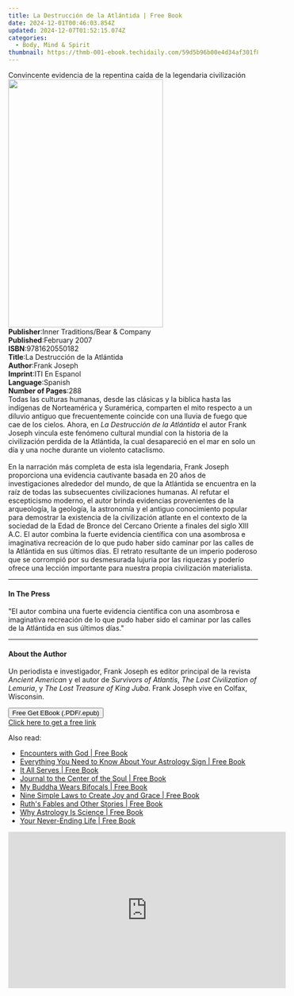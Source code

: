 ```yaml
---
title: La Destrucción de la Atlántida | Free Book
date: 2024-12-01T00:46:03.854Z
updated: 2024-12-07T01:52:15.074Z
categories:
  - Body, Mind & Spirit
thumbnail: https://thmb-001-ebook.techidaily.com/59d5b96b00e4d34af301f87850924f6ff38be503c798dce25e1c93a484d0a6ab.jpg
---
```

<main id="book-container">
  <div class="flex flex-col">
    <div class="book-brief flex-1 py-6 px-4 sm:p-6 md:py-10 md:px-8">
      <!-- brief-->
      <div class="book-brief-main">
        Convincente evidencia de la repentina caída de la legendaria
        civilización
      </div>
    </div>
    <div
      class="book-meta-info flex-1 grid gap-4 col-start-1 col-end-3 row-start-1 sm:mb-6 sm:grid-cols-4 lg:gap-6 lg:col-start-2 lg:row-end-6 lg:row-span-6 lg:mb-0"
    >
      <div
        class="book-meta-info-left place-content-center mt-4 p-4 text-sm leading-6 col-start-2 col-span-2 dark:text-slate-400"
      >
        <img
          class="w-full h-500 object-cover rounded-lg sm:h-255 sm:col-span-2 lg:col-span-full"
          src="https://img-001-ebook.techidaily.com/f8aaafef21cf76f923fcc50a207a4f073b132e2cae38f38006f424bdcb616312.jpg"
          alt=""
          width="312"
          height="500"
        />
      </div>
      <div
        class="book-meta-info-right mt-2 col-start-1 row-start-2 col-span-3 self-center"
      >
        <!-- meta data  -->
        <div class="flex flex-col px-4 md:px-8">
          <div class="flex-1">
            <strong>Publisher</strong>:<span class="px-2"
              >Inner Traditions/Bear &amp; Company</span
            >
          </div>
          <div class="flex-1">
            <strong>Published</strong>:<span class="px-2">February 2007</span>
          </div>
          <div class="flex-1">
            <strong>ISBN</strong>:<span class="px-2">9781620550182</span>
          </div>
          <div class="flex-1">
            <strong>Title</strong>:<span class="px-2"
              >La Destrucción de la Atlántida</span
            >
          </div>
          <div class="flex-1">
            <strong>Author</strong>:<span class="px-2">Frank Joseph</span>
          </div>
          <div class="flex-1">
            <strong>Imprint</strong>:<span class="px-2">ITI En Espanol</span>
          </div>
          <div class="flex-1">
            <strong>Language</strong>:<span class="px-2">Spanish</span>
          </div>
          <div class="flex-1">
            <strong>Number of Pages</strong>:<span class="px-2">288</span>
          </div>
        </div>
      </div>
    </div>
    <div class="book-description flex-1 py-6 px-4 sm:p-6 md:py-10 md:px-8">
      <div class="book-description-main">
        <div accordion-content="" id="description">
          Todas las culturas humanas, desde las clásicas y la biblica hasta las
          indígenas de Norteamérica y Suramérica, comparten el mito respecto a
          un diluvio antiguo que frecuentemente coincide con una lluvia de fuego
          que cae de los cielos. Ahora, en
          <i>La Destrucción de la Atlántida</i> el autor Frank Joseph vincula
          este fenómeno cultural mundial con la historia de la civilización
          perdida de la Atlántida, la cual desapareció en el mar en solo un día
          y una noche durante un violento cataclismo.<br /><br />En la narración
          más completa de esta isla legendaria, Frank Joseph proporciona una
          evidencia cautivante basada en 20 años de investigaciones alrededor
          del mundo, de que la Atlántida se encuentra en la raíz de todas las
          subsecuentes civilizaciones humanas. Al refutar el escepticismo
          moderno, el autor brinda evidencias provenientes de la arqueología, la
          geología, la astronomía y el antiguo conocimiento popular para
          demostrar la existencia de la civilización atlante en el contexto de
          la sociedad de la Edad de Bronce del Cercano Oriente a finales del
          siglo XIII A.C. El autor combina la fuerte evidencia científica con
          una asombrosa e imaginativa recreación de lo que pudo haber sido
          caminar por las calles de la Atlántida en sus últimos días. El retrato
          resultante de un imperio poderoso que se corrompió por su desmesurada
          lujuria por las riquezas y poderío ofrece una lección importante para
          nuestra propia civilización materialista.
        </div>
        <div class="accordion-fader"></div>
      </div>
    </div>
    <div class="book-excerpts flex-1 py-6 px-4 sm:p-6 md:py-10 md:px-8">
      <!-- excerpts-->
      <div class="book-excerpts-main">
        <hr />
        <h4 class="placeholder placeholder-heading">
          <span>In The Press</span>
        </h4>
        <p>
          "El autor combina una fuerte evidencia científica con una asombrosa e
          imaginativa recreación de lo que pudo haber sido el caminar por las
          calles de la Atlántida en sus últimos días."
        </p>
      </div>
    </div>
    <div class="book-about-author flex-1 py-6 px-4 sm:p-6 md:py-10 md:px-8">
      <!-- about author-->
      <div class="book-main-author-main">
        <hr />
        <h4 class="placeholder placeholder-heading">
          <span>About the Author</span>
        </h4>
        <p>
          Un periodista e investigador, Frank Joseph es editor principal de la
          revista <i>Ancient American</i> y el autor de
          <i>Survivors of Atlantis</i>, <i>The Lost Civilization of Lemuria</i>,
          y <i>The Lost Treasure of King Juba</i>. Frank Joseph vive en Colfax,
          Wisconsin.
        </p>
      </div>
    </div>
    <div class="book-free-get flex-1 py-6 px-4 sm:p-6 md:py-10 md:px-8">
      <button
        id="btn-free-get"
        class="bg-blue-500 hover:bg-blue-700 text-white font-bold py-2 px-4 rounded"
      >
        Free Get EBook (.PDF/.epub)
      </button>
      <div id="countdown-display" class="px-2 text-lg mt-2"></div>
      <a
        id="free-link"
        class="hidden bg-blue-500 hover:bg-blue-700 text-white font-bold py-2 px-4 rounded"
        href="https://www.ebooks.com/en-us/book/95783144/la-destrucci-n-de-la-atl-ntida/frank-joseph/"
        target="_blank"
        >Click here to get a free link</a
      >
    </div>
    <script>
      let countdownTime = 0;
      let countdownInterval = null;
      document
        .getElementById('btn-free-get')
        .addEventListener('click', startCountdown);
      function startCountdown() {
        countdownTime = new Date().getTime() + 60000 * 3;
        countdownInterval = setInterval(updateCountdown, 1000);
        document.getElementById('btn-free-get').disabled = true;
        document
          .getElementById('btn-free-get')
          .classList.add('bg-gray-500', 'cursor-not-allowed');
      }
      function updateCountdown() {
        let currentTime = new Date().getTime();
        let timeLeft = countdownTime - currentTime;
        let secondsLeft = Math.floor(timeLeft / 1000);
        document.getElementById('countdown-display').innerHTML =
          `Remaining time: ${secondsLeft} seconds.`;
        if (secondsLeft <= 0) {
          clearInterval(countdownInterval);
          document.getElementById('btn-free-get').classList.add('hidden');
          document.getElementById('free-link').classList.remove('hidden');
          document.getElementById('countdown-display').innerHTML = '';
        }
      }
    </script>
  </div>
</main>

<ins class="adsbygoogle"
      style="display:block"
      data-ad-client="ca-pub-7571918770474297"
      data-ad-slot="8358498916"
      data-ad-format="auto"
      data-full-width-responsive="true"></ins>
    

<span class="atpl-alsoreadstyle">Also read:</span>
<div><ul>
<li><a href="https://novels-ebooks.techidaily.com/138571344-9781449708870-encounters-with-god/"><u>Encounters with God | Free Book</u></a></li>
<li><a href="https://novels-ebooks.techidaily.com/138571526-9780595864294-everything-you-need-to-know-about-your-astrology-sign/"><u>Everything You Need to Know About Your Astrology Sign | Free Book</u></a></li>
<li><a href="https://novels-ebooks.techidaily.com/138571490-9780595818686-it-all-serves/"><u>It All Serves | Free Book</u></a></li>
<li><a href="https://novels-ebooks.techidaily.com/138571491-9781440153334-journal-to-the-center-of-the-soul/"><u>Journal to the Center of the Soul | Free Book</u></a></li>
<li><a href="https://novels-ebooks.techidaily.com/138571489-9780595889976-my-buddha-wears-bifocals/"><u>My Buddha Wears Bifocals | Free Book</u></a></li>
<li><a href="https://novels-ebooks.techidaily.com/138571601-9781475978872-nine-simple-laws-to-create-joy-and-grace/"><u>Nine Simple Laws to Create Joy and Grace | Free Book</u></a></li>
<li><a href="https://novels-ebooks.techidaily.com/138571240-9781475909289-ruths-fables-and-other-stories/"><u>Ruth's Fables and Other Stories | Free Book</u></a></li>
<li><a href="https://novels-ebooks.techidaily.com/138571338-9781440133725-why-astrology-is-science/"><u>Why Astrology Is Science | Free Book</u></a></li>
<li><a href="https://novels-ebooks.techidaily.com/138571330-9781440189289-your-never-ending-life/"><u>Your Never-Ending Life | Free Book</u></a></li>
</ul></div>

<!-- affiliate ads begin -->
<iframe width="560" height="315" src="https://www.youtube.com/embed/UcplMvRBulA?si=iBonbwDS1v7RAlHK" title="YouTube video player" frameborder="0" allow="accelerometer; autoplay; clipboard-write; encrypted-media; gyroscope; picture-in-picture; web-share" referrerpolicy="strict-origin-when-cross-origin" allowfullscreen></iframe>
<!-- affiliate ads end -->

